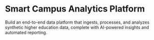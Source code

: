 # Smart Campus Analytics Platform


Build an end-to-end data platform that ingests, processes, and analyzes synthetic higher education data, complete with AI-powered insights and automated reporting.
